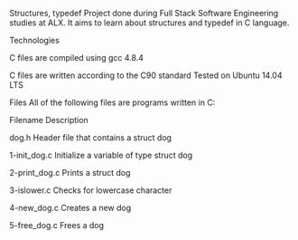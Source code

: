 Structures, typedef
Project done during Full Stack Software Engineering studies at ALX. It aims to learn about structures and typedef in C language.

Technologies

C files are compiled using gcc 4.8.4

C files are written according to the C90 standard
Tested on Ubuntu 14.04 LTS


Files
All of the following files are programs written in C:



Filename
Description




dog.h
Header file that contains a struct dog



1-init_dog.c
Initialize a variable of type struct dog



2-print_dog.c
Prints a struct dog



3-islower.c
Checks for lowercase character


4-new_dog.c
Creates a new dog


5-free_dog.c
Frees a dog
